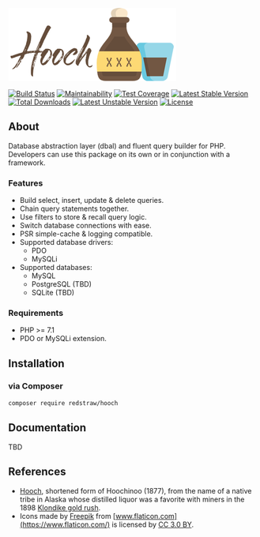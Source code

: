 ![Hooch](./docs/img/hooch.png)

[![Build Status](https://travis-ci.org/redstraw/hooch.svg?branch=master)](https://travis-ci.org/redstraw/hooch)
[![Maintainability](https://api.codeclimate.com/v1/badges/c27da4758c070ee68b08/maintainability)](https://codeclimate.com/github/redstraw/hooch/maintainability)
[![Test Coverage](https://api.codeclimate.com/v1/badges/c27da4758c070ee68b08/test_coverage)](https://codeclimate.com/github/redstraw/hooch/test_coverage)
[![Latest Stable Version](https://poser.pugx.org/redstraw/hooch/v/stable)](https://packagist.org/packages/redstraw/hooch)
[![Total Downloads](https://poser.pugx.org/redstraw/hooch/downloads)](https://packagist.org/packages/redstraw/hooch)
[![Latest Unstable Version](https://poser.pugx.org/redstraw/hooch/v/unstable)](https://packagist.org/packages/redstraw/hooch)
[![License](https://poser.pugx.org/redstraw/hooch/license)](https://packagist.org/packages/redstraw/hooch)

## About
Database abstraction layer (dbal) and fluent query builder for PHP. Developers can use this package on its own or in conjunction with a framework.

### Features
* Build select, insert, update & delete queries. 
* Chain query statements together.
* Use filters to store & recall query logic. 
* Switch database connections with ease.
* PSR simple-cache & logging compatible.
* Supported database drivers: 
    * PDO
    * MySQLi
* Supported databases: 
    * MySQL
    * PostgreSQL (TBD)
    * SQLite (TBD)

### Requirements
* PHP >= 7.1
* PDO or MySQLi extension.

## Installation

### via Composer
```bash
composer require redstraw/hooch
```

## Documentation
TBD

## References
* [Hooch](https://en.wikipedia.org/wiki/Hooch), shortened form of Hoochinoo (1877), from the name of a native tribe in Alaska whose distilled liquor was a favorite with miners in the 1898 [Klondike gold rush](https://en.wikipedia.org/wiki/Klondike_Gold_Rush).
* Icons made by [Freepik](https://www.freepik.com/) from [www.flaticon.com](https://www.flaticon.com/) is licensed by [CC 3.0 BY](http://creativecommons.org/licenses/by/3.0/).
